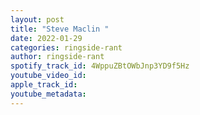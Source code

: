 ```yaml
---
layout: post
title: "Steve Maclin "
date: 2022-01-29
categories: ringside-rant
author: ringside-rant
spotify_track_id: 4WppuZBtOWbJnp3YD9f5Hz
youtube_video_id: 
apple_track_id: 
youtube_metadata: 
---
```

